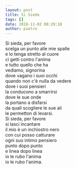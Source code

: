 ```yaml
---
layout: post
title: Si Sieda
tags: []
date: 2018-11-02 08:29:18
author: pietro
---
```

Si sieda, per favore<br/>scelga un punto alle mie spalle<br/>e lo tenga stretto al cuore<br/>ci getti contro l'anima<br/>e tutto quello che ha<br/>vediamo, signorina<br/>dove vagano i suoi occhi<br/>quando non c'è nulla da vedere<br/>dove i suoi pensieri<br/>la conducono a smarrirsi<br/>dove le sue onde <br/>la portano a disfarsi<br/>da quali scogliere le sue ali<br/>le permetton di levarsi.<br/>Si sieda, per favore<br/>si lasci incantare<br/>il mio è un inchiostro nero<br/>con cui posso catturare<br/>ogni suo intimo pensiero<br/>punto dopo punto<br/>e linea dopo linea<br/>io le rubo l'anima<br/>io le rubo l'anima.

